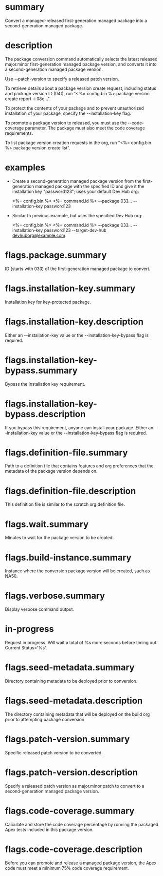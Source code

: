 # summary

Convert a managed-released first-generation managed package into a second-generation managed package.

# description

The package conversion command automatically selects the latest released major.minor first-generation managed package version, and converts it into a second-generation managed package version.

Use --patch-version to specify a released patch version.

To retrieve details about a package version create request, including status and package version ID (04t), run "<%= config.bin %> package version create report -i 08c...".

To protect the contents of your package and to prevent unauthorized installation of your package, specify the --installation-key flag.

To promote a package version to released, you must use the --code-coverage parameter. The package must also meet the code coverage requirements.

To list package version creation requests in the org, run "<%= config.bin %> package version create list".

# examples

- Create a second-generation managed package version from the first-generation managed package with the specified ID and give it the installation key "password123"; uses your default Dev Hub org:

  <%= config.bin %> <%= command.id %> --package 033... --installation-key password123

- Similar to previous example, but uses the specified Dev Hub org:

  <%= config.bin %> <%= command.id %> --package 033... --installation-key password123 --target-dev-hub devhuborg@example.com

# flags.package.summary

ID (starts with 033) of the first-generation managed package to convert.

# flags.installation-key.summary

Installation key for key-protected package.

# flags.installation-key.description

Either an --installation-key value or the --installation-key-bypass flag is required.

# flags.installation-key-bypass.summary

Bypass the installation key requirement.

# flags.installation-key-bypass.description

If you bypass this requirement, anyone can install your package. Either an --installation-key value or the --installation-key-bypass flag is required.

# flags.definition-file.summary

Path to a definition file that contains features and org preferences that the metadata of the package version depends on.

# flags.definition-file.description

This definition file is similar to the scratch org definition file.

# flags.wait.summary

Minutes to wait for the package version to be created.

# flags.build-instance.summary

Instance where the conversion package version will be created, such as NA50.

# flags.verbose.summary

Display verbose command output.

# in-progress

Request in progress. Will wait a total of %s more seconds before timing out. Current Status='%s'.

# flags.seed-metadata.summary

Directory containing metadata to be deployed prior to conversion.

# flags.seed-metadata.description

The directory containing metadata that will be deployed on the build org prior to attempting package conversion.

# flags.patch-version.summary

Specific released patch version to be converted.

# flags.patch-version.description

Specify a released patch version as major.minor.patch to convert to a second-generation managed package version.

# flags.code-coverage.summary

Calculate and store the code coverage percentage by running the packaged Apex tests included in this package version.

# flags.code-coverage.description

Before you can promote and release a managed package version, the Apex code must meet a minimum 75% code coverage requirement.
